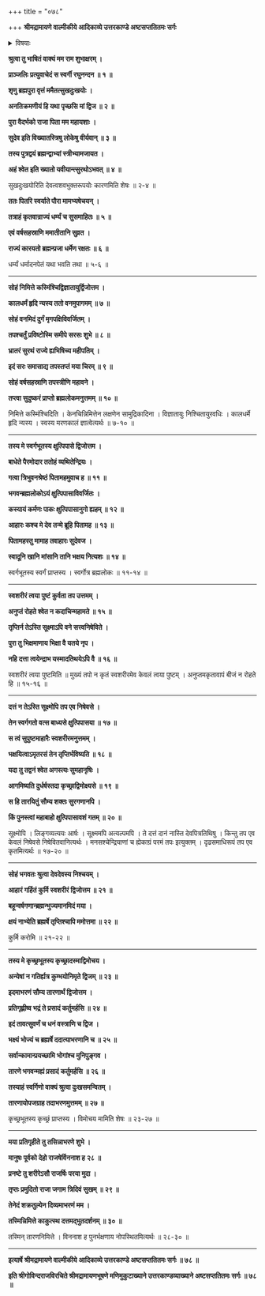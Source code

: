 +++
title = "०७८"

+++
**श्रीमद्रामायणे वाल्मीकीये आदिकाव्ये उत्तरकाण्डे अष्टसप्ततितमः सर्गः**


<details><summary>विषयाः</summary>

अगस्त्येनरामंप्रतिश्वेतराजोपाख्यानकथनपूर्वकं स्वस्याभरणलाभप्रकारकथनम् ॥ १ ॥
</details>


**श्रुत्वा तु भाषितं वाक्यं मम राम शुभाक्षरम् ।**

**प्राञ्जलिः प्रत्युवाचेदं स स्वर्गी रघुनन्दन ॥ १ ॥**

**शृणु ब्रह्मपुरा वृत्तं ममैतत्सुखदुःखयोः ।**

**अनतिक्रमणीयं हि यथा पृच्छसि मां द्विज ॥ २ ॥**

**पुरा वैदर्भको राजा पिता मम महायशाः ।**

**सुदेव इति विख्यातस्त्रिषु लोकेषु वीर्यवान् ॥ ३ ॥**

**तस्य पुत्रद्वयं ब्रह्मन्द्वाभ्यां स्त्रीभ्यामजायत ।**

**अहं श्वेत इति ख्यातो यवीयान्त्सुरथोऽभवत् ॥ ४ ॥**

सुखदुःखयोरिति देवत्वशवभुक्तरूपयोः कारणमिति शेषः ॥ २-४ ॥

**ततः पितरि स्वर्याते पौरा मामभ्यषेचयन् ।**

**तत्राहं कृतवान्राज्यं धर्म्यं च सुसमाहितः ॥ ५ ॥**

**एवं वर्षसहस्राणि ममातीतानि सुव्रत ।**

**राज्यं कारयतो ब्रह्मन्प्रजा धर्मेण रक्षतः ॥ ६ ॥**

धर्म्यं धर्मादनपेतं यथा भवति तथा ॥ ५-६ ॥

****

**सोहं निमित्ते कस्मिंश्चिद्विज्ञातायुर्द्विजोत्तम ।**

**कालधर्मं हृदि न्यस्य ततो वनमुपागमम् ॥ ७ ॥**

**सोहं वनमिदं दुर्गं मृगपक्षिविवर्जितम् ।**

**तपश्चर्तुं प्रविष्टोस्मि समीपे सरसः शुभे ॥ ८ ॥**

**भ्रातरं सुरथं राज्ये ह्यभिषिच्य महीपतिम् ।**

**इदं सरः समासाद्य तपस्तप्तं मया चिरम् ॥ ९ ॥**

**सोहं वर्षसहस्राणि तपस्त्रीणि महावने ।**

**तप्त्वा सुदुष्करं प्राप्तो ब्रह्मलोकमनुत्तमम् ॥ १० ॥**

निमित्ते कस्मिंश्चिदिति । केनचिन्निमित्तेन लक्षणेन सामुद्रिकादिना । विज्ञातायुः निश्चितायुरवधिः । कालधर्मे हृदि न्यस्य । स्वस्य मरणकालं ज्ञात्वेत्यर्थः ॥ ७-१० ॥

****

**तस्य मे स्वर्गभूतस्य क्षुत्पिपासे द्विजोत्तम ।**

**बाधेते पैरमोदार ततोहं व्यथितेन्द्रियः ।**

**गत्वा त्रिभुवनश्रेष्ठं पितामहमुवाच ह ॥ ११ ॥**

**भगवन्ब्रह्मलोकोऽयं क्षुत्पिपासाविवर्जितः ।**

**कस्यायं कर्मणः पाकः क्षुत्पिपासानुगो ह्यहम् ॥ १२ ॥**

**आहारः कश्च मे देव तन्मे ब्रूहि पितामह ॥ १३ ॥**

**पितामहस्तु मामाह तवाहारः सुदेवज ।**

**स्वादूनि खानि मांसानि तानि भक्षय नित्यशः ॥ १४ ॥**

स्वर्गभूतस्य स्वर्गं प्राप्तस्य । स्वर्गोत्र ब्रह्मलोकः ॥ ११-१४ ॥

****

**स्वशरीरं त्वया पुष्टं कुर्वता तप उत्तमम् ।**

**अनुप्तं रोहते श्वेत न कदाचिन्महामते ॥ १५ ॥**

**तृप्तिर्न तेऽस्ति सूक्ष्माऽपि वने सत्त्वनिषेविते ।**

**पुरा तु भिक्षमाणाय भिक्षा वै यतये नृप ।**

**नहि दत्ता त्वयेन्द्राभ यस्मादतिथयेऽपि वै ॥ १६ ॥**

स्वशरीरं त्वया पुष्टमिति ॥ मुख्यं तपो न कृतं स्वशरीरमेव केवलं त्वया पुष्टम् । अनुप्तमकृतावापं बीजं न रोहते हि ॥ १५-१६ ॥

****

**दत्तं न तेऽस्ति सूक्ष्मोपि तप एव निषेवसे ।**

**तेन स्वर्गगतो वत्स बाध्यसे क्षुत्पिपासया ॥ १७ ॥**

**स त्वं सुपुष्टमाहारैः स्वशरीरमनुत्तमम् ।**

**भक्षयित्वाऽमृतरसं तेन तृप्तिर्भविष्यति ॥ १८ ॥**

**यदा तु तद्वनं श्वेत अगस्त्यः सुमहानृषिः ।**

**आगमिष्यति दुर्धर्षस्तदा कृच्छ्राद्विमोक्ष्यसे ॥ १९ ॥**

**स हि तारयितुं सौम्य शक्तः सुरगणानपि ।**

**किं पुनस्त्वां महाबाहो क्षुत्पिपासावशं गतम् ॥ २० ॥**

सूक्ष्मोपि । लिङ्गव्यत्ययः आर्षः । सूक्ष्ममपि अत्यल्पमपि । ते दत्तं दानं नास्ति देवपित्रतिथिषु । किन्तु तप एव केवलं निषेवसे निषेवितवानित्यर्थः । मनसश्चेन्द्रियाणां च ह्येकाग्रं परमं तपः इत्युक्तम् । दृढसमाधिरूपं तप एव कृतमित्यर्थः ॥ १७-२० ॥

****

**सोहं भगवतः श्रुत्वा देवदेवस्य निश्चयम् ।**

**आहारं गर्हितं कुर्मि स्वशरीरं द्विजोत्तम ॥ २१ ॥**

**बहून्वर्षगणान्ब्रह्मन्भुज्यमानमिदं मया ।**

**क्षयं नाभ्येति ब्रह्मर्षे तृप्तिश्चापि ममोत्तमा ॥ २२ ॥**

कुर्मि करोमि ॥ २१-२२ ॥

****

**तस्य मे कृच्छ्रभूतस्य कृच्छ्रादस्माद्विमोचय ।**

**अन्येषां न गतिर्ह्यत्र कुम्भयोनिमृते द्विजम् ॥ २३ ॥**

**इदमाभरणं सौम्य तारणार्थं द्विजोत्तम ।**

**प्रतिगृह्णीष्व भद्रं ते प्रसादं कर्तुमर्हसि ॥ २४ ॥**

**इदं तावत्सुवर्णं च धनं वस्त्राणि च द्विज ।**

**भक्ष्यं भोज्यं च ब्रह्मर्षे ददात्याभरणानि च ॥ २५ ॥**

**सर्वान्कामान्प्रयच्छामि भोगांश्च मुनिपुङ्गव ।**

**तारणे भगवन्मह्यं प्रसादं कर्तुमर्हसि ॥ २६ ॥**

**तस्याहं स्वर्गिणो वाक्यं श्रुत्वा दुःखसमन्वितम् ।**

**तारणायोपजग्राह तदाभरणमुत्तमम् ॥ २७ ॥**

कृच्छ्रभूतस्य कृच्छ्रं प्राप्तस्य । विमोचय मामिति शेषः ॥ २३-२७ ॥

****

**मया प्रतिगृहीते तु तसिन्नाभरणे शुभे ।**

**मानुषः पूर्वको देहो राजषेर्विननाश ह २८ ॥**

**प्रनष्टे तु शरीरेऽसौ राजर्षिः परया मुदा ।**

**तृप्तः प्रमुदितो राजा जगाम त्रिदिवं सुखम् ॥ २९ ॥**

**तेनेदं शक्रतुल्येन दिव्यमाभरणं मम ।**

**तस्मिन्निमित्ते काकुत्स्थ दत्तमद्भुतदर्शनम् ॥ ३० ॥**

तस्मिन् तारणनिमित्ते । विननाश ह पुनर्भक्षणाय नोपस्थितमित्यर्थः ॥ २८-३० ॥

****

**इत्यार्षे श्रीमद्रामायणे वाल्मीकीये आदिकाव्ये उत्तरकाण्डे अष्टसप्ततितमः सर्गः ॥ ७८ ॥**

**इति श्रीगोविन्दराजविरचिते श्रीमद्रामायणभूषणे मणिमुकुटाख्याने उत्तरकाण्डव्याख्याने अष्टसप्ततितमः सर्गः ॥ ७८ ॥**
